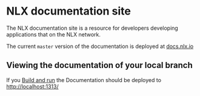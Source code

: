 # NLX documentation site

The NLX documentation site is a resource for developers developing applications that on the NLX network.

The current `master` version of the documentation is deployed at [docs.nlx.io](https://docs.nlx.io/)

## Viewing the documentation of your local branch

If you [Build and run](../README.md#build-and-run) the Documentation should be deployed to [http://localhost:1313/](http://localhost:1313/)
